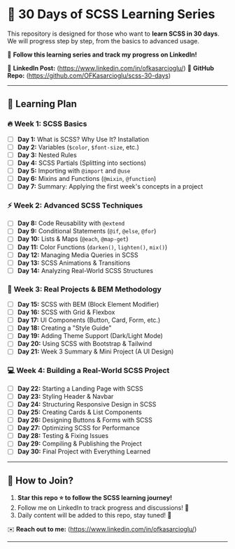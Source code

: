 # 🎯 30 Days of SCSS Learning Series

This repository is designed for those who want to **learn SCSS in 30 days**. We will progress step by step, from the basics to advanced usage.

📢 **Follow this learning series and track my progress on LinkedIn!**

🔗 **LinkedIn Post:** (https://www.linkedin.com/in/ofkasarcioglu/)
🔗 **GitHub Repo:** (https://github.com/OFKasarcioglu/scss-30-days)

---

## 📅 **Learning Plan**

### 🔥 **Week 1: SCSS Basics**
- [ ] **Day 1:** What is SCSS? Why Use It? Installation
- [ ] **Day 2:** Variables (`$color`, `$font-size`, etc.)
- [ ] **Day 3:** Nested Rules
- [ ] **Day 4:** SCSS Partials (Splitting into sections)
- [ ] **Day 5:** Importing with `@import` and `@use`
- [ ] **Day 6:** Mixins and Functions (`@mixin`, `@function`)
- [ ] **Day 7:** Summary: Applying the first week's concepts in a project

### ⚡ **Week 2: Advanced SCSS Techniques**
- [ ] **Day 8:** Code Reusability with `@extend`
- [ ] **Day 9:** Conditional Statements (`@if`, `@else`, `@for`)
- [ ] **Day 10:** Lists & Maps (`@each`, `@map-get`)
- [ ] **Day 11:** Color Functions (`darken()`, `lighten()`, `mix()`)
- [ ] **Day 12:** Managing Media Queries in SCSS
- [ ] **Day 13:** SCSS Animations & Transitions
- [ ] **Day 14:** Analyzing Real-World SCSS Structures

### 🚀 **Week 3: Real Projects & BEM Methodology**
- [ ] **Day 15:** SCSS with BEM (Block Element Modifier)
- [ ] **Day 16:** SCSS with Grid & Flexbox
- [ ] **Day 17:** UI Components (Button, Card, Form, etc.)
- [ ] **Day 18:** Creating a "Style Guide"
- [ ] **Day 19:** Adding Theme Support (Dark/Light Mode)
- [ ] **Day 20:** Using SCSS with Bootstrap & Tailwind
- [ ] **Day 21:** Week 3 Summary & Mini Project (A UI Design)

### 💻 **Week 4: Building a Real-World SCSS Project**
- [ ] **Day 22:** Starting a Landing Page with SCSS
- [ ] **Day 23:** Styling Header & Navbar
- [ ] **Day 24:** Structuring Responsive Design in SCSS
- [ ] **Day 25:** Creating Cards & List Components
- [ ] **Day 26:** Designing Buttons & Forms with SCSS
- [ ] **Day 27:** Optimizing SCSS for Performance
- [ ] **Day 28:** Testing & Fixing Issues
- [ ] **Day 29:** Compiling & Publishing the Project
- [ ] **Day 30:** Final Project with Everything Learned

---

## 📌 **How to Join?**

1. **Star this repo ⭐️ to follow the SCSS learning journey!**
2. Follow me on LinkedIn to track progress and discussions! 📢
3. Daily content will be added to this repo, stay tuned! 🚀

✉️ **Reach out to me:** (https://www.linkedin.com/in/ofkasarcioglu/)

---

